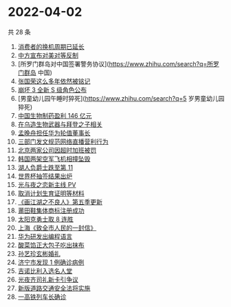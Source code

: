# 2022-04-02

共 28 条

<!-- BEGIN -->
<!-- 最后更新时间 Sat Apr 02 2022 15:07:39 GMT+0800 (China Standard Time) -->

1. [消费者的换机周期已延长](https://www.zhihu.com/search?q=换机)
1. [中方宣布对美对等反制](https://www.zhihu.com/search?q=中方宣布对美对等反制)
1. [所罗门群岛对中国签署警务协议](https://www.zhihu.com/search?q=所罗门群岛 中国)
1. [张国荣这么多年依然被铭记](https://www.zhihu.com/search?q=张国荣)
1. [崩坏 3 全新 S 级角色公布](https://www.zhihu.com/search?q=崩坏3)
1. [男童幼儿园午睡时猝死](https://www.zhihu.com/search?q=5 岁男童幼儿园猝死)
1. [中国生物制药盈利 146 亿元](https://www.zhihu.com/search?q=中国生物制药)
1. [在乌造生物武器与拜登之子相关](https://www.zhihu.com/search?q=拜登之子)
1. [孟晚舟担任华为轮值董事长](https://www.zhihu.com/search?q=孟晚舟)
1. [三部门发文规范网络直播营利行为](https://www.zhihu.com/search?q=规范网络直播盈利)
1. [北京两家公司因超时加班被罚](https://www.zhihu.com/search?q=超时加班)
1. [韩国两架空军飞机相撞坠毁](https://www.zhihu.com/search?q=韩国空军飞机)
1. [湖人负爵士跌至第 11](https://www.zhihu.com/search?q=湖人)
1. [世界杯抽签结果出炉](https://www.zhihu.com/search?q=世界杯抽签)
1. [光与夜之恋新主线 PV](https://www.zhihu.com/search?q=光与夜之恋)
1. [取消计划生育证明等材料](https://www.zhihu.com/search?q=取消计划生育证明等材料)
1. [《画江湖之不良人》第五季更新](https://www.zhihu.com/search?q=画江湖之不良人)
1. [莆田鞋集体商标注册成功](https://www.zhihu.com/search?q=莆田鞋)
1. [太阳克勇士取 8 连胜](https://www.zhihu.com/search?q=菲尼克斯太阳)
1. [上海《致全市人民的一封信》](https://www.zhihu.com/search?q=致全市人民的一封信)
1. [华为研发出编程语言](https://www.zhihu.com/search?q=华为仓颉)
1. [酸菜馅正大包子吃出抹布](https://www.zhihu.com/search?q=正大包子)
1. [孙艺珍玄彬婚礼](https://www.zhihu.com/search?q=玄彬结婚)
1. [济宁市发现 1 例确诊病例](https://www.zhihu.com/search?q=济宁确诊)
1. [吉诺比利入选名人堂](https://www.zhihu.com/search?q=吉诺比利)
1. [光夜齐司礼新卡引争议](https://www.zhihu.com/search?q=齐司礼)
1. [新版道路交通安全法将实施](https://www.zhihu.com/search?q=道路交通安全法)
1. [一高铁列车长确诊](https://www.zhihu.com/search?q=高铁列车长确诊)

<!-- END -->

